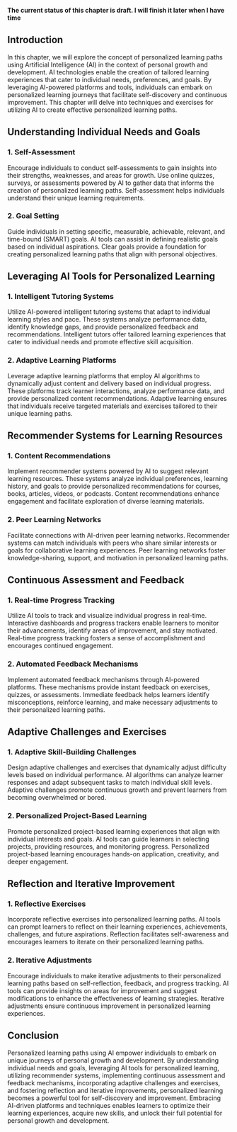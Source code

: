 **The current status of this chapter is draft. I will finish it later when I have time**

Introduction
------------

In this chapter, we will explore the concept of personalized learning paths using Artificial Intelligence (AI) in the context of personal growth and development. AI technologies enable the creation of tailored learning experiences that cater to individual needs, preferences, and goals. By leveraging AI-powered platforms and tools, individuals can embark on personalized learning journeys that facilitate self-discovery and continuous improvement. This chapter will delve into techniques and exercises for utilizing AI to create effective personalized learning paths.

Understanding Individual Needs and Goals
----------------------------------------

### 1. Self-Assessment

Encourage individuals to conduct self-assessments to gain insights into their strengths, weaknesses, and areas for growth. Use online quizzes, surveys, or assessments powered by AI to gather data that informs the creation of personalized learning paths. Self-assessment helps individuals understand their unique learning requirements.

### 2. Goal Setting

Guide individuals in setting specific, measurable, achievable, relevant, and time-bound (SMART) goals. AI tools can assist in defining realistic goals based on individual aspirations. Clear goals provide a foundation for creating personalized learning paths that align with personal objectives.

Leveraging AI Tools for Personalized Learning
---------------------------------------------

### 1. Intelligent Tutoring Systems

Utilize AI-powered intelligent tutoring systems that adapt to individual learning styles and pace. These systems analyze performance data, identify knowledge gaps, and provide personalized feedback and recommendations. Intelligent tutors offer tailored learning experiences that cater to individual needs and promote effective skill acquisition.

### 2. Adaptive Learning Platforms

Leverage adaptive learning platforms that employ AI algorithms to dynamically adjust content and delivery based on individual progress. These platforms track learner interactions, analyze performance data, and provide personalized content recommendations. Adaptive learning ensures that individuals receive targeted materials and exercises tailored to their unique learning paths.

Recommender Systems for Learning Resources
------------------------------------------

### 1. Content Recommendations

Implement recommender systems powered by AI to suggest relevant learning resources. These systems analyze individual preferences, learning history, and goals to provide personalized recommendations for courses, books, articles, videos, or podcasts. Content recommendations enhance engagement and facilitate exploration of diverse learning materials.

### 2. Peer Learning Networks

Facilitate connections with AI-driven peer learning networks. Recommender systems can match individuals with peers who share similar interests or goals for collaborative learning experiences. Peer learning networks foster knowledge-sharing, support, and motivation in personalized learning paths.

Continuous Assessment and Feedback
----------------------------------

### 1. Real-time Progress Tracking

Utilize AI tools to track and visualize individual progress in real-time. Interactive dashboards and progress trackers enable learners to monitor their advancements, identify areas of improvement, and stay motivated. Real-time progress tracking fosters a sense of accomplishment and encourages continued engagement.

### 2. Automated Feedback Mechanisms

Implement automated feedback mechanisms through AI-powered platforms. These mechanisms provide instant feedback on exercises, quizzes, or assessments. Immediate feedback helps learners identify misconceptions, reinforce learning, and make necessary adjustments to their personalized learning paths.

Adaptive Challenges and Exercises
---------------------------------

### 1. Adaptive Skill-Building Challenges

Design adaptive challenges and exercises that dynamically adjust difficulty levels based on individual performance. AI algorithms can analyze learner responses and adapt subsequent tasks to match individual skill levels. Adaptive challenges promote continuous growth and prevent learners from becoming overwhelmed or bored.

### 2. Personalized Project-Based Learning

Promote personalized project-based learning experiences that align with individual interests and goals. AI tools can guide learners in selecting projects, providing resources, and monitoring progress. Personalized project-based learning encourages hands-on application, creativity, and deeper engagement.

Reflection and Iterative Improvement
------------------------------------

### 1. Reflective Exercises

Incorporate reflective exercises into personalized learning paths. AI tools can prompt learners to reflect on their learning experiences, achievements, challenges, and future aspirations. Reflection facilitates self-awareness and encourages learners to iterate on their personalized learning paths.

### 2. Iterative Adjustments

Encourage individuals to make iterative adjustments to their personalized learning paths based on self-reflection, feedback, and progress tracking. AI tools can provide insights on areas for improvement and suggest modifications to enhance the effectiveness of learning strategies. Iterative adjustments ensure continuous improvement in personalized learning experiences.

Conclusion
----------

Personalized learning paths using AI empower individuals to embark on unique journeys of personal growth and development. By understanding individual needs and goals, leveraging AI tools for personalized learning, utilizing recommender systems, implementing continuous assessment and feedback mechanisms, incorporating adaptive challenges and exercises, and fostering reflection and iterative improvements, personalized learning becomes a powerful tool for self-discovery and improvement. Embracing AI-driven platforms and techniques enables learners to optimize their learning experiences, acquire new skills, and unlock their full potential for personal growth and development.
